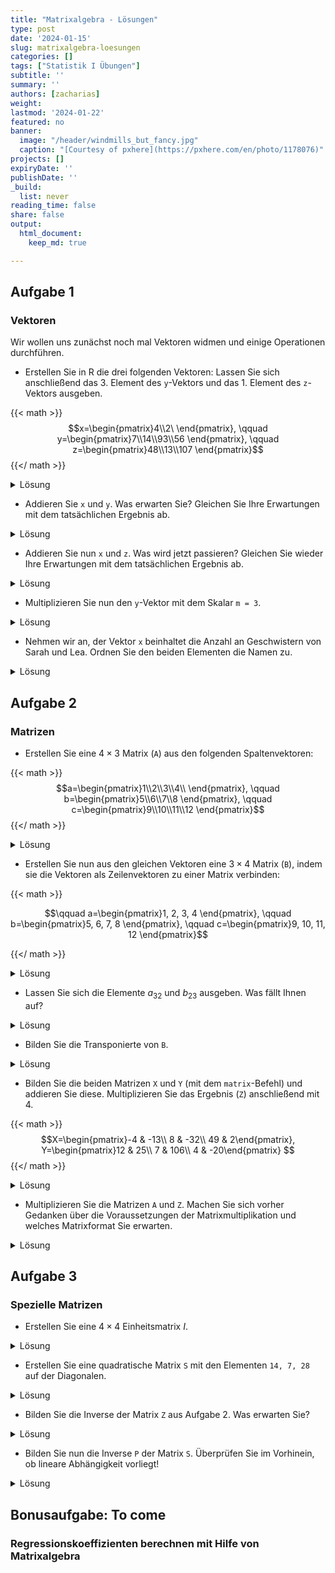 ```yaml
---
title: "Matrixalgebra - Lösungen" 
type: post
date: '2024-01-15' 
slug: matrixalgebra-loesungen
categories: [] 
tags: ["Statistik I Übungen"] 
subtitle: ''
summary: '' 
authors: [zacharias]
weight:
lastmod: '2024-01-22'
featured: no
banner:
  image: "/header/windmills_but_fancy.jpg"
  caption: "[Courtesy of pxhere](https://pxhere.com/en/photo/1178076)"
projects: []
expiryDate: ''
publishDate: ''
_build:
  list: never
reading_time: false
share: false
output:
  html_document:
    keep_md: true

---
```


## Aufgabe 1
### Vektoren
Wir wollen uns zunächst noch mal Vektoren widmen und einige Operationen durchführen.

* Erstellen Sie in R die drei folgenden Vektoren:
Lassen Sie sich anschließend das 3. Element des `y`-Vektors und das 1. Element des `z`-Vektors ausgeben.

{{< math >}}
$$x=\begin{pmatrix}4\\2\ \end{pmatrix}, \qquad y=\begin{pmatrix}7\\14\\93\\56 \end{pmatrix}, \qquad z=\begin{pmatrix}48\\13\\107 \end{pmatrix}$$
{{</ math >}}

<details><summary>Lösung</summary>

```r
# Erstellen der Vektoren
x <- c(4, 2)
y <- c(7, 14, 93, 56)
z <- c(48, 13, 107)

y[3] # 3. Element des y-Vektors
```

```
## [1] 93
```

```r
z[1] # 1. Element des z-Vektors
```

```
## [1] 48
```
</details>


* Addieren Sie `x` und `y`. Was erwarten Sie? Gleichen Sie Ihre Erwartungen mit dem tatsächlichen Ergebnis ab.

<details><summary>Lösung</summary>

```r
x + y
```

```
## [1] 11 16 97 58
```
Wir wissen bereits, dass die Addition von Vektoren elementeweise funktioniert. Eigentlich können wir nur Vektoren des gleichen Formats addieren, dennoch bekommen wir hier keine Fehlernachricht. Stattdessen benutzt R unseren kürzeren Vektor (`x`) zwei mal, um die Addition zu ermöglichen. 

</details>

* Addieren Sie nun `x` und `z`. Was wird jetzt passieren? Gleichen Sie wieder Ihre Erwartungen mit dem tatsächlichen Ergebnis ab.

<details><summary>Lösung</summary>

```r
x + z
```

```
## Warning in x + z: longer object length is not a multiple of shorter object length
```

```
## [1]  52  15 111
```

In der vorherigen Aufgabe hatten wir zwei Vektoren vorliegen, die ein Vielfaches einander darstellten. Dies ist in dieser Aufgabe nicht der Fall, deshalb bekommen wir hier eine Warnung: `"longer object length is not a multiple of shorter object length".` R warnt uns also, dass der längere Vektor in diesem Beispiel kein Vielfaches des kürzeren Vektors darstellt (und somit nicht einfach der kürzere Vektor vervielfacht genutzt werden kann). Stattdessen verwendet R nur das erste Element unseres `z`-Vektors zweifach. 

</details>

* Multiplizieren Sie nun den `y`-Vektor mit dem Skalar `m = 3`.

<details><summary>Lösung</summary>

```r
m <- 3
y * m
```

```
## [1]  21  42 279 168
```

Wie wir sehen, wird jedes Element unseres Vektors mit 3 multipliziert. Die Multiplikation mit Skalaren funktioniert also ebenso elementenweise.

</details>

* Nehmen wir an, der Vektor `x` beinhaltet die Anzahl an Geschwistern von Sarah und Lea. 
Ordnen Sie den beiden Elementen die Namen zu.

<details><summary>Lösung</summary>

```r
names(x) <- c("Sarah", "Lea")
x
```

```
## Sarah   Lea 
##     4     2
```

</details>


## Aufgabe 2
### Matrizen


* Erstellen Sie eine $4 \times 3$ Matrix (`A`) aus den folgenden Spaltenvektoren:

{{< math >}}
$$a=\begin{pmatrix}1\\2\\3\\4\\ \end{pmatrix}, \qquad b=\begin{pmatrix}5\\6\\7\\8 \end{pmatrix}, \qquad c=\begin{pmatrix}9\\10\\11\\12 \end{pmatrix}$$
{{</ math >}}

<details><summary>Lösung</summary>

```r
# Vektoren erstellen
a <- c(1, 2, 3, 4)
b <- c(5, 6, 7, 8)
c <- c(9, 10, 11, 12)

# Matrix A erstellen und anzeigen lassen
A <- cbind(a, b, c)
A
```

```
##      a b  c
## [1,] 1 5  9
## [2,] 2 6 10
## [3,] 3 7 11
## [4,] 4 8 12
```
</details>


* Erstellen Sie nun aus den gleichen Vektoren eine $3 \times 4$  Matrix (`B`), indem sie die Vektoren als Zeilenvektoren zu einer Matrix verbinden:

{{< math >}}

$$\qquad a=\begin{pmatrix}1, 2, 3, 4 \end{pmatrix},   \qquad b=\begin{pmatrix}5, 6, 7, 8 \end{pmatrix}, \qquad c=\begin{pmatrix}9, 10, 11, 12 \end{pmatrix}$$

{{</ math >}}

<details><summary>Lösung</summary>

```r
# Matrix B erstellen und anzeigen lassen
B <- rbind(a, b, c)
B
```

```
##   [,1] [,2] [,3] [,4]
## a    1    2    3    4
## b    5    6    7    8
## c    9   10   11   12
```
</details>


* Lassen Sie sich die Elemente $a_{32}$ und $b_{23}$ ausgeben. Was fällt Ihnen auf?

<details><summary>Lösung</summary>

```r
A[3, 2]
```

```
## b 
## 7
```

```r
B[2, 3]
```

```
## b 
## 7
```
Wie wir sehen, sind die Elemente $a_{32}$ und $b_{23}$ identisch. Das liegt daran, dass die Matrix `A` die Transponierte der Matrix `B` ist.

</details>


* Bilden Sie die Transponierte von `B`.

<details><summary>Lösung</summary>

```r
t(B)
```

```
##      a b  c
## [1,] 1 5  9
## [2,] 2 6 10
## [3,] 3 7 11
## [4,] 4 8 12
```

Wir sehen, dass die Transponierte von `B` tatsächlich identisch mit `A` ist. Wir können die Elemente auch einzeln abgleichen:


```r
t(B) == A
```

```
##         a    b    c
## [1,] TRUE TRUE TRUE
## [2,] TRUE TRUE TRUE
## [3,] TRUE TRUE TRUE
## [4,] TRUE TRUE TRUE
```
</details>

* Bilden Sie die beiden Matrizen `X` und `Y` (mit dem `matrix`-Befehl) und addieren Sie diese. Multiplizieren Sie das Ergebnis (`Z`) anschließend mit 4. 

{{< math >}}
$$X=\begin{pmatrix}-4 & -13\\ 8 & -32\\ 49 & 2\end{pmatrix}, Y=\begin{pmatrix}12 & 25\\ 7 & 106\\ 4 & -20\end{pmatrix} $$
{{</ math >}}

<details><summary>Lösung</summary>

```r
# Matrizen erstellen
X <- matrix(c(-4, -13, 
              8, -32,
              49, 2), nrow = 3, ncol = 2,
            byrow = TRUE)
Y <- matrix(c(12, 25,
              7, 106,
              4, -20), nrow = 3, ncol = 2,
            byrow = TRUE)
```


```r
# Matrizen addieren
Z <- X + Y
Z
```

```
##      [,1] [,2]
## [1,]    8   12
## [2,]   15   74
## [3,]   53  -18
```

```r
# mit 4 addieren (skalare Multiplikation)
Z*4
```

```
##      [,1] [,2]
## [1,]   32   48
## [2,]   60  296
## [3,]  212  -72
```
</details>

* Multiplizieren Sie die Matrizen `A` und `Z`. Machen Sie sich vorher Gedanken über die Voraussetzungen der Matrixmultiplikation und welches Matrixformat Sie erwarten. 

<details><summary>Lösung</summary>

```r
# Matrixmultiplikation
A %*% Z
```

```
##      [,1] [,2]
## [1,]  560  220
## [2,]  636  288
## [3,]  712  356
## [4,]  788  424
```

Die Multiplikation der beiden Matrizen funktioniert unproblematisch, da die beiden Matrizen kompatibel sind, d.h. die Anzahl an Spalten der Matrix `A` entspricht der Anzahl an Zeilen der Matrix `Z`. Das Ergebnis ist entstanden, indem die Zeilen der Matrix `A` mit den Spalten der Matrix `Z` elementenweise multipliziert und diese Elemente anschließend addiert wurden. Wir erhalten eine $4 \times 2$ Matrix.

</details>

## Aufgabe 3
### Spezielle Matrizen

* Erstellen Sie eine $4 \times 4$ Einheitsmatrix $I$.

<details><summary>Lösung</summary>

```r
# Einheitsmatrix
I <- diag(4)
I
```

```
##      [,1] [,2] [,3] [,4]
## [1,]    1    0    0    0
## [2,]    0    1    0    0
## [3,]    0    0    1    0
## [4,]    0    0    0    1
```
Die Einheitsmatrix $I$ zeichnet sich dadurch aus, dass Sie auf der Diagonale nur Einsen und sonst nur Nullen als Elemente hat.

</details>

* Erstellen Sie eine quadratische Matrix `S` mit den Elementen `14, 7, 28` auf der Diagonalen.

<details><summary>Lösung</summary>

```r
# quadratische Matrix
S <- diag(c(14, 7, 28))
S
```

```
##      [,1] [,2] [,3]
## [1,]   14    0    0
## [2,]    0    7    0
## [3,]    0    0   28
```

</details>


* Bilden Sie die Inverse der Matrix `Z` aus Aufgabe 2. Was erwarten Sie?

<details><summary>Lösung</summary>

```r
# Inverse
# solve(Z)
```
Es lässt sich keine Inverse der Matrix `Z` bilden, da diese nicht quadratisch ist. Das erfahren wir auch in der Fehlernachricht von R: `'a' (3 x 2) must be square`.

</details>


* Bilden Sie nun die Inverse `P` der Matrix `S`. Überprüfen Sie im Vorhinein, ob lineare Abhängigkeit vorliegt!

<details><summary>Lösung</summary>

```r
# Determinante bestimmen
det(S)
```

```
## [1] 2744
```
Die Determinante ist nicht Null, es liegt also keine lineare Abhängigkeit vor.


```r
# Inverse
P <- solve(S)
P
```

```
##            [,1]      [,2]       [,3]
## [1,] 0.07142857 0.0000000 0.00000000
## [2,] 0.00000000 0.1428571 0.00000000
## [3,] 0.00000000 0.0000000 0.03571429
```
Nun erhalten wir ein Ergebnis, da es sich bei `S` um eine quadratische Matrix handelt, die zudem regulär und somit invertierbar ist. Unser Ergebnis ist die Matrix, mit welcher wir `S` (matrix-)multiplizieren müssen, um die Einheitsmatrix zu erhalten. Das können wir auch kurz gegenchecken:


```r
# Inverse
P %*% S
```

```
##      [,1] [,2] [,3]
## [1,]    1    0    0
## [2,]    0    1    0
## [3,]    0    0    1
```
Tatsächlich: Wir erhalten die Einheitmatrix $I$.

</details>

## Bonusaufgabe: To come
### Regressionskoeffizienten berechnen mit Hilfe von Matrixalgebra

